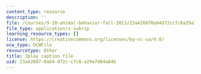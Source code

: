 ```yaml
---
content_type: resource
description: ''
file: /courses/9-20-animal-behavior-fall-2013/23a426070a64d72ccfc8a29a7d84a84b_472228.srt
file_type: application/x-subrip
learning_resource_types: []
license: https://creativecommons.org/licenses/by-nc-sa/4.0/
ocw_type: OCWFile
resourcetype: Other
title: 3play caption file
uid: 23a42607-0a64-d72c-cfc8-a29a7d84a84b
---
```

